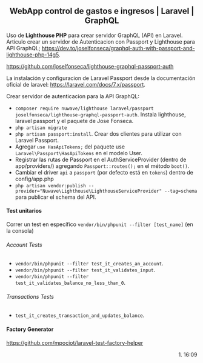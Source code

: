 <h2 align="center">WebApp control de gastos e ingresos | Laravel | GraphQL</h2>

Uso de **Lighthouse PHP** para crear servidor GraphQL (API) en Laravel.
Artículo crear un servidor de Autenticacion con Passport y Lighthouse para API GraphQL; https://dev.to/joselfonseca/graphql-auth-with-passport-and-lighthouse-php-14g5.

https://github.com/joselfonseca/lighthouse-graphql-passport-auth

La instalación y configuracion de Laravel Passport desde la documentación oficial de laravel: https://laravel.com/docs/7.x/passport. 

Crear servidor de autenticacion para la API GraphQL:
- `composer require nuwave/lighthouse laravel/passport joselfonseca/lighthouse-graphql-passport-auth`. Instala lighthouse, laravel passport y el paquete de Jose Fonseca.
- `php artisan migrate`
- `php artisan passport:install`. Crear dos clientes para utilizar con Laravel Passport.
- Agregar `use HasApiTokens;` del paquete use `Laravel\Passport\HasApiTokens` en el modelo User.
- Registrar las rutas de Passport en el AuthServiceProvider (dentro de app/providers/) agregando `Passport::routes();` en el método `boot()`.
- Cambiar el driver `api` a `passport` (por defecto está en `tokens`) dentro de config/app.php
- `php artisan vendor:publish --provider="Nuwave\Lighthouse\LighthouseServiceProvider" --tag=schema` para publicar el schema del API.

#### Test unitarios
Correr un test en específico `vendor/bin/phpunit --filter [test_name]` (en la consola)
###### Account Tests
- `vendor/bin/phpunit --filter test_it_creates_an_account`.
- `vendor/bin/phpunit --filter test_it_validates_input`.
- `vendor/bin/phpunit --filter test_it_validates_balance_no_less_than_0`.
###### Transactions Tests
- `test_it_creates_transaction_and_updates_balance`. 

#### Factory Generator
https://github.com/mpociot/laravel-test-factory-helper

<p align="right">1. 16:09</p>
